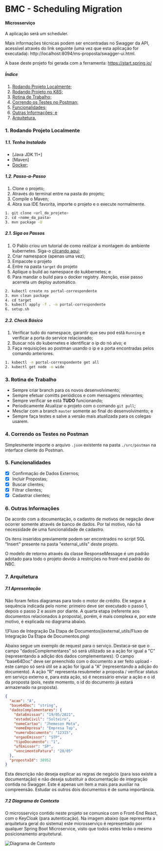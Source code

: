 # BMC - Scheduling Migration

#### Microsserviço

A aplicação será um scheduler. 

Mais informações técnicas podem ser encontradas no Swagger da API, acessível através do link seguinte (uma vez que esta aplicação for executada): http://localhost:8094/ms-proposta/swagger-ui.html.

A base deste projeto foi gerada com a ferramenta: https://start.spring.io/

##### Índice

1. [ Rodando Projeto Localmente; ](#1-rodando-projeto-localmente)
2. [ Rodando Projeto no K8S; ](#2-rodando-projeto-no-k8s)
3. [ Rotina de Trabalho; ](#3-rotina-de-trabalho)
4. [ Correndo os Testes no Postman; ](#4-correndo-os-testes-no-postman)
5. [ Funcionalidades; ](#5-funcionalidades)
6. [ Outras Informações; e ](#6-outras-informações)
7. [ Arquitetura. ](#7-arquitetura)

<a id="1"></a>

### 1. Rodando Projeto Localmente

##### 1.1. Tenha Instalado

* [Java JDK 11+]
* [Maven]
* [Docker](https://www.docker.com/products/docker-desktop/);

##### 1.2. Passo-a-Passo

1. Clone o projeto;
2. Através do terminal entre na pasta do projeto;
3. Compile o Maven;
4. Abra sua IDE favorita, importe o projeto e o execute normalmente.

```sh
1. git clone <url_do_projeto>
2. cd <nome_da_pasta>
3. mvn package -U
```

##### 2.1. Siga os Passos

1. O Pablo criou um tutorial de como realizar a montagem do ambiente kubernetes.
   Siga-o [clicando aqui](http://gitlab.tools.com.br/nbcbank/cluster/blob/master/enviorment_usuario/README.md);
2. Criar namespace (apenas uma vez);
3. Empacote o projeto
4. Entre na pasta `target` do projeto
5. Aplique o build ao namespace do kukbernetes; e
6. Para mandar o build para o docker registry. Atenção, esse passo acerreta um deploy automático.

```sh
2. kubectl create ns portal-correspondente
3. mvn clean package
4. cd target
5. kubectl apply -f . -n portal-correspondente
6. setup.sh
```

##### 2.2. Check Básico

1. Verificar tudo do namespace, garantir que seu pod está `Running` e verificar a porta do service relacionado;
2. Buscar nós do kubernetes e identificar o ip do nó alvo; e
3. Faça requisições ao postman usando o ip e a porta encontradas pelos comando anteriores.

```sh
1. kubectl -n portal-correspondente get all
2. kubectl get node -o wide
```

### 3. Rotina de Trabalho

- Sempre criar branch para os novos desenvolvimento;
- Sempre efetuar comitts periódicos e com mensagens relevantes;
- Sempre verificar se está **TUDO** funcionando;
- Periodicamente Atualizar o projeto com o comando `git pull`;
- Mesclar com a branch `master` somente ao final do desenvolvimento; e
- Sempre faça testes e salve a versão mais atualizada para os colegas usarem.

### 4. Correndo os Testes no Postman

Simplesmente importe o arquivo `.json` existente na pasta `./src/postman` na interface cliente do Postman.

### 5. Funcionalidades

- [x] Confirmação de Dados Externos;
- [X] Incluir Propostas;
- [x] Buscar clientes;
- [x] Filtrar clientes;
- [x] Cadastrar clientes;

### 6. Outras Informações

De acordo com a documentação, o cadastro de motivos de negação deve ocorrer somente através
de banco de dados. Por tal motivo, não há necessidade de uma funcionalidade de cadastro.

Os itens inseridos previamente podem ser encontrados no script SQL "Insert" presente na
pasta "external_utils" deste projeto.

O modelo de retorno através da classe ResponseMessage é um padrão adotado para todo o
projeto devido à restrições no front-end padrão do NBC.

### 7. Arquitetura

##### 7.1 Apresentação

Não foram feitos diagramas para todo o motor de crédito. Ele segue a sequência indicada pelo nome:
primeiro deve ser executado o passo 1, depois o passo 2 e assim por diante. A quarta etapa
(referente aos documentos relacionados à proposta), porém, é mais complexa e,
por este motivo, é explicada no diagrama abaixo.

![Fluxo de Integração Da Etapa de Documentos](external_utils/Fluxo de Integração Da Etapa de Documentos.png)

Abaixo segue um exemplo de request para o serviço. Destaca-se que o campo "dadosComplementares"
só será utilizado se a ação for igual a "C" (representando a adição dos dados complementares).
O campo "base64Doc" deve ser preenchido com o documento a ser feito upload - este campo só 
será útil se a ação for igual a "A" (representando a adição do documento). A ação "R" representa
resubmeter a proposta / verificar status em serviço externo e, para esta ação, só é necessário 
enviar a ação e o id da proposta (pois, neste momento, o id do documento já estará armazenado na proposta).

```json
{
  "acao": "A",
  "base64Doc": "string",
  "dadosComplementares": {
    "dataEmissao": "19/05/2021",
    "estadoCivil": "Solteiro",
    "nomeCartao": "Jhemeson Mota",
    "nomeEmpresa": "Empresa Top",
    "numeroDocumento": "12315",
    "orgaoEmissor": "STP",
    "tipoDocumento": "1",
    "ufEmissor": "SP",
    "vencimentoFatura": "28/05"
  },
  "propostaId": 38952
}
```

Esta descrição não deseja explicar as regras de negócio (para isso existe a documentação) e não deseja 
substituir a documentação de integração contida no Swagger. Este é apenas um item a mais para auxiliar na compreensão. Estudar os outros dois documentos é de suma importância.

##### 7.2 Diagrama de Contexto

O microsserviço contido neste projeto se comunica com o Front-End React, com o KeyCloak (para autenticação). Na imagem
abaixo (que representa a arquitetura geral do sistema)
este microsserviço é representado por qualquer Spring Boot Microservice, visto que todos estes terão o mesmo
posicionamento arquitetural.

![Diagrama de Contexto](external_utils/NBC%20-%20Visão%20Geral.png)
